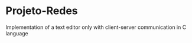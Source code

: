 # Projeto-Redes
Implementation of a text editor only with client-server communication in C language

